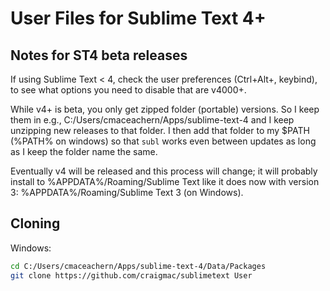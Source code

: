 # User Files for Sublime Text 4+

## Notes for ST4 beta releases

If using Sublime Text < 4, check the user preferences (Ctrl+Alt+, keybind),
to see what options you need to disable that are v4000+.

While v4+ is beta, you only get zipped folder (portable) versions. So I keep them
in e.g., C:/Users/cmaceachern/Apps/sublime-text-4 and I keep unzipping new releases
to that folder. I then add that folder to my $PATH (%PATH% on windows) so that
`subl` works even between updates as long as I keep the folder name the same.

Eventually v4 will be released and this process will change; it will probably
install to %APPDATA%/Roaming/Sublime Text like it does now with version 3:
%APPDATA%/Roaming/Sublime Text 3 (on Windows).

## Cloning

Windows:

```bash
cd C:/Users/cmaceachern/Apps/sublime-text-4/Data/Packages
git clone https://github.com/craigmac/sublimetext User
```
